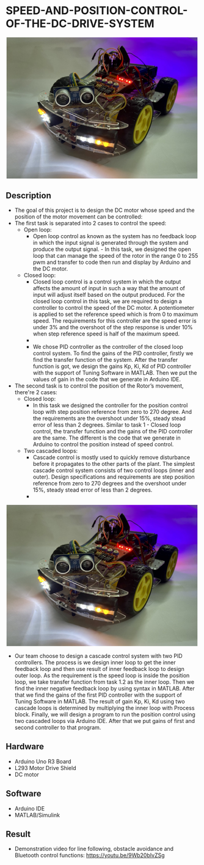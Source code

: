 # SPEED-AND-POSITION-CONTROL-OF-THE-DC-DRIVE-SYSTEM

<p align="center">
  <img width="500" src="https://github.com/kiettran499/Arduino-Robot-Car/blob/main/z5180520920529_c3d4ea2d488c9f2a5ef04b0775e67005.jpg">
  
## Description

- The goal of this project is to design the DC motor whose speed and the position of the motor movement can be controlled:
- The first task is separated into 2 cases to control the speed:
  - Open loop:
    - Open loop control as known as the system has no feedback loop in which the input signal is generated through the system and produce the output signal.     - In this task, we designed the open loop that can manage the speed of the rotor in the range 0 to 255 pwm and transfer to code then run and display by Arduino and the DC motor.
  - Closed loop:
    - Closed loop control is a control system in which the output affects the amount of input in such a way that the amount of input will adjust itself based on the output produced. For the closed loop control in this task, we are required to design a controller to control the speed of the DC motor. A potentiometer is applied to set the reference speed which is from 0 to maximum speed. The requirements for this controller are the speed error is under 3% and the overshoot of the step response is under 10% when step reference speed is half of the maximum speed.
    - 
    - We chose PID controller as the controller of the closed loop control system. To find the gains of the PID controller, firstly we find the transfer function of the system. After the transfer function is got, we design the gains Kp, Ki, Kd of PID controller with the support of Tuning Software in MATLAB. Then we put the values of gain in the code that we generate in Arduino IDE.
- The second task is to control the position of the Rotor’s movement, there're 2 cases:
  - Closed loop:
    - In this task we designed the controller for the position control loop with step position reference from zero to 270 degree. And the requirements are the overshoot under 15%, steady stead error of less than 2 degrees. Similar to task 1 - Closed loop control, the transfer function and the gains of the PID controller are the same. The different is the code that we generate in Arduino to control the position instead of speed control.
  - Two cascaded loops:
    - Cascade control is mostly used to quickly remove disturbance before it propagates to the other parts of the plant. The simplest cascade control system consists of two control loops (inner and outer). Design specifications and requirements are step position reference from zero to 270 degrees and the overshoot under 15%, steady stead error of less than 2 degrees.
    - 
<p align="center">
  <img width="500" src="https://github.com/kiettran499/Arduino-Robot-Car/blob/main/z5180520920529_c3d4ea2d488c9f2a5ef04b0775e67005.jpg">
  
  - Our team choose to design a cascade control system with two PID controllers. The process is we design inner loop to get the inner feedback loop and then use result of inner feedback loop to design outer loop. As the requirement is the speed loop is inside the position loop, we take transfer function from task 1.2 as the inner loop. Then we find the inner negative feedback loop by using syntax in MATLAB. After that we find the gains of the first PID controller with the support of Tuning Software in MATLAB. The result of gain Kp, Ki, Kd using two cascade loops is determined by multiplying the inner loop with Process block. Finally, we will design a program to run the position control using two cascaded loops via Arduino IDE. After that we put gains of first and second controller to that program.

## Hardware

- Arduino Uno R3 Board
- L293 Motor Drive Shield
- DC motor

## Software

- Arduino IDE
- MATLAB/Simulink
 
## Result

- Demonstration video for line following, obstacle avoidance and Bluetooth control functions: https://youtu.be/9Wb20bIvZSg
